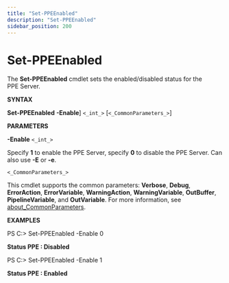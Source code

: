 ```yaml
---
title: "Set-PPEEnabled"
description: "Set-PPEEnabled"
sidebar_position: 200
---
```


# Set-PPEEnabled

The **Set-PPEEnabled** cmdlet sets the enabled/disabled status for the PPE Server.

**SYNTAX**

**Set-PPEEnabled** **-Enable**] `<_int_>` [`<_CommonParameters_>`]

**PARAMETERS**

**-Enable** `<_int_>`

Specify **1** to enable the PPE Server, specify **0** to disable the PPE Server. Can also use **-E**
or **-e**.

`<_CommonParameters_>`

This cmdlet supports the common parameters: **Verbose**, **Debug**, **ErrorAction**,
**ErrorVariable**, **WarningAction**, **WarningVariable**, **OutBuffer**, **PipelineVariable**, and
**OutVariable**. For more information, see [about_CommonParameters](https://learn.microsoft.com/en-us/powershell/module/microsoft.powershell.core/about/about_commonparameters?view=powershell-7.5).

**EXAMPLES**

PS C:\> Set-PPEEnabled -Enable 0

**Status PPE : Disabled**

PS C:\> Set-PPEEnabled -Enable 1

**Status PPE : Enabled**
